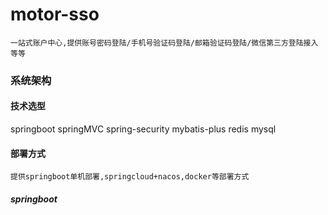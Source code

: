 # motor-sso
    一站式账户中心,提供账号密码登陆/手机号验证码登陆/邮箱验证码登陆/微信第三方登陆接入等等
### 系统架构
#### 技术选型
springboot springMVC spring-security mybatis-plus  redis mysql 
#### 部署方式
    提供springboot单机部署,springcloud+nacos,docker等部署方式
##### springboot

